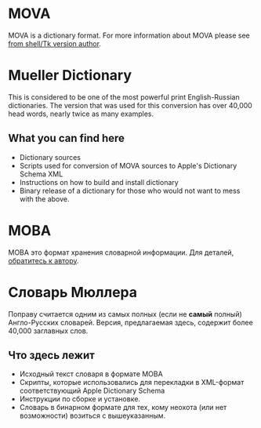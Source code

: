 # MOVA #

MOVA is a dictionary format.  For more information about MOVA please see [from shell/Tk version author](http://www.geocities.com/mueller_dic/Readme_mova.html).

# Mueller Dictionary #

This is considered to be one of the most powerful print English-Russian dictionaries.  The version that was used for this conversion has over 40,000 head words, nearly twice as many examples.

## What you can find here ##

  * Dictionary sources
  * Scripts used for conversion of MOVA sources to Apple's Dictionary Schema XML
  * Instructions on how to build and install dictionary
  * Binary release of a dictionary for those who would not want to mess with the above.


# МОВА #

МОВА это формат хранения словарной информации.  Для деталей, [обратитесь к автору](http://www.geocities.com/mueller_dic/Readme_mova.html).

# Словарь Мюллера #

Поправу считается одним из самых полных (если не **самый** полный) Англо-Русских словарей.  Версия, предлагаемая здесь, содержит более 40,000 заглавных слов.

## Что здесь лежит ##

  * Исходный текст словаря в формате МОВА
  * Скрипты, которые использовались для перекладки в XML-формат соответствующий Apple Dictionary Schema
  * Инструкции по сборке и установке.
  * Словарь в бинарном формате для тех, кому неохота (или нет возможности) возиться с вышеуказанным.
